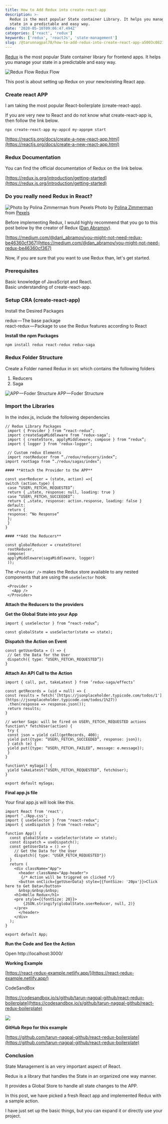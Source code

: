 ```yaml
---
title: How to Add Redux into create-react-app
description: >-
  Redux is the most popular State container Library. It helps you manage your
  state in a predictable and easy way.
date: '2020-05-10T09:06:47.494Z'
categories: ['react', 'redux']
keywords: ['redux', 'reactJs', 'state-management']
slug: /@tarunnagpal78/how-to-add-redux-into-create-react-app-a5003c08212
---
```


[Redux](https://react-redux.js.org/introduction/quick-start) is the most popular State container library for frontend apps. It helps you manage your state in a predictable and easy way.

![Redux Flow](img\1__wgvIR__ZTUTS5jww1ToG__cQ.png)
Redux Flow

This post is about setting up Redux on your new/existing React app.

### **Create react APP**

I am taking the most popular React-boilerplate (create-react-app).

If you are very new to React and do not know what create-react-app is, then follow the link below.

```
npx create-react-app my-appcd my-appnpm start
```

[https://reactjs.org/docs/create-a-new-react-app.html](https://reactjs.org/docs/create-a-new-react-app.html)

### **Redux Documentation**

You can find the official documentation of Redux on the link below.

[https://redux.js.org/introduction/getting-started](https://redux.js.org/introduction/getting-started)

### **Do you really need Redux in React?**

![Photo by [Polina Zimmerman](https://www.pexels.com/@polina-zimmerman?utm_content=attributionCopyText&utm_medium=referral&utm_source=pexels) from [Pexels](https://www.pexels.com/photo/clueless-woman-in-white-dress-shirt-3958872/?utm_content=attributionCopyText&utm_medium=referral&utm_source=pexels)](img\1__EXFwvoysFR8MB4OdowCZ3g.jpeg)
Photo by [Polina Zimmerman](https://www.pexels.com/@polina-zimmerman?utm_content=attributionCopyText&utm_medium=referral&utm_source=pexels) from [Pexels](https://www.pexels.com/photo/clueless-woman-in-white-dress-shirt-3958872/?utm_content=attributionCopyText&utm_medium=referral&utm_source=pexels)

Before implementing Redux, I would highly recommend that you go to this post below by the creator of Redux ([Dan Abramov](https://twitter.com/dan_abramov)).

[https://medium.com/@dan\_abramov/you-might-not-need-redux-be46360cf367](https://medium.com/@dan_abramov/you-might-not-need-redux-be46360cf367)

Now, if you are sure that you want to use Redux than, let's get started.

### Prerequisites

Basic knowledge of JavaScript and React.  
Basic understanding of create-react-app.

### **Setup CRA (create-react-app)**

Install the Desired Packages

redux — The base package  
react-redux — Package to use the Redux features according to React

**Install the npm Packages**
```
npm install redux react-redux redux-saga
```
### **Redux Folder Structure**

Create a Folder named Redux in src which contains the following folders

1.  Reducers
2.  Saga

![APP — Foder Structure](img\1__rtzuaabwwTqB2lz9sSJYvA.png)
APP — Foder Structure

### **Import the Libraries**

In the index.js, include the following dependencies
```
// Redux Library Packages  
 import { Provider } from “react-redux”;  
 import createSagaMiddleware from ‘redux-saga’;  
 import { createStore, applyMiddleware, compose } from “redux”;  
 import { logger } from ‘redux-logger’;

 // Custom redux Elements  
 import rootReducer from “./redux/reducers/index”;  
import rootSaga from “./redux/sagas/index”;

#### **Attach the Provider to the APP**

const userReducer = (state, action) =>{  
switch (action.type) {  
 case “USER\_FETCH\_REQUESTED”:  
 return { …state, response: null, loading: true }  
 case “USER\_FETCH\_SUCCEEDED”:  
 return { …state, response: action.response, loading: false }  
 default:  
 return {  
 response: “No Response”  
 };  
 }  
}

#### **Add the Reducers**

const globalReducer = createStore(  
 rootReducer,  
 compose(   
 applyMiddleware(sagaMiddleware, logger)  
 ));
```
The `<Provider />` makes the Redux store available to any nested components that are using the `useSelector` hook.
```
 <Provider >  
   <App />  
 </Provider>
```
**Attach the Reducers to the providers**

<Provider store={globalReducer}>  
  <App />  
</Provider>

**Get the Global State into your App**
```
import { useSelector } from “react-redux”;

const globalState = useSelector(state => state);
```
**Dispatch the Action on Event**
```
const getUserData = () => {  
 // Get the Data for the User  
 dispatch({ type: “USER\_FETCH\_REQUESTED”})  
}
```
**Attach An API Call to the Action**
```
import { call, put, takeLatest } from ‘redux-saga/effects’  
  
const getRecords = (uid = null) => {  
const results = fetch(‘[https://jsonplaceholder.typicode.com/todos/1'](https://jsonplaceholder.typicode.com/todos/1%27))  
 .then(response => response.json());   
 return results;  
}

// worker Saga: will be fired on USER\_FETCH\_REQUESTED actions  
function\* fetchUser(action) {  
 try {  
 const json = yield call(getRecords, 400);  
 yield put({type: “USER\_FETCH\_SUCCEEDED”, response: json});  
 } catch (e) {  
 yield put({type: “USER\_FETCH\_FAILED”, message: e.message});  
 }  
}

function\* mySaga() {  
 yield takeLatest(“USER\_FETCH\_REQUESTED”, fetchUser);  
}

export default mySaga;
```

**Final app.js file**

Your final app.js will look like this.

```
import React from 'react';
import './App.css';
import { useSelector } from "react-redux";
import { useDispatch } from "react-redux";

function App() {
  const globalState = useSelector(state => state);
  const dispatch = useDispatch();
  const getUserData = () => {
    // Get the Data for the User
    dispatch({ type: "USER_FETCH_REQUESTED"})
  }
  return (
    <div className="App">
      <header className="App-header">
       {/* Action will be triggred on clicked */}
      <button onClick={getUserData} style={{fontSize: '20px'}}>Click here to Get Data</button> 
      &nbsp;&nbsp;&nbsp;
    <h1>Hello Redux</h1> 
    <pre style={{fontSize: 20}}>
        {JSON.stringify(globalState.userReducer, null, 2)}
    </pre>
      </header>
    </div>
  );
}

export default App;
```
**Run the Code and See the Action**

Open http://localhost:3000/

**Working Example**

[https://react-redux-example.netlify.app/](https://react-redux-example.netlify.app/)

CodeSandBox

[https://codesandbox.io/s/github/tarun-nagpal-github/react-redux-boilerplate](https://codesandbox.io/s/github/tarun-nagpal-github/react-redux-boilerplate)

![](img\1__mHz2T5ZmjIHbrcFXVpTpaw.jpeg)

**GitHub Repo for this example**

[https://github.com/tarun-nagpal-github/react-redux-boilerplate](https://github.com/tarun-nagpal-github/react-redux-boilerplate)

### **Conclusion**

State Management is an very important aspect of React. 

Redux is a library that handles the State in an organized one way manner. 

It provides a Global Store to handle all state changes to the APP.

In this post, we have picked a fresh React app and implemented Redux with a sample action.

I have just set up the basic things, but you can expand it or directly use your project.
